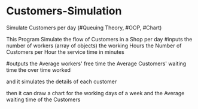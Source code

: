 # Customers-Simulation
Simulate Customers per day (#Queuing Theory, #OOP, #Chart)

This Program Simulate the flow of Customers in a Shop per day
#inputs
  the number of workers (array of objects)
  the working Hours
  the Number of Customers per Hour
  the service time in minutes
  
#outputs
  the Average workers' free time
  the Average Customers' waiting time
  the over time worked
  


and it simulates the details of each customer

then it can draw a chart for the working days of a week and the Average waiting time of the Customers
